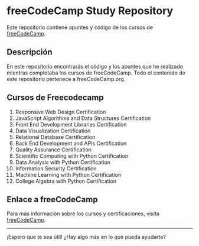 # freeCodeCamp Study Repository

Este repositorio contiene apuntes y código de los cursos de [freeCodeCamp](https://www.freecodecamp.org/learn).

## Descripción

En este repositorio encontrarás el código y los apuntes que he realizado mientras completaba los cursos de freeCodeCamp. Todo el contenido de este repositorio pertenece a freeCodeCamp.org.

## Cursos de Freecodecamp

1. Responsive Web Design Certification
2. JavaScript Algorithms and Data Structures Certification
3. Front End Development Libraries Certification
4. Data Visualization Certification
5. Relational Database Certification
6. Back End Development and APIs Certification
7. Quality Assurance Certification
8. Scientific Computing with Python Certification
9. Data Analysis with Python Certification
10. Information Security Certification
11. Machine Learning with Python Certification
12. College Algebra with Python Certification

## Enlace a freeCodeCamp

Para más información sobre los cursos y certificaciones, visita [freeCodeCamp](https://www.freecodecamp.org/learn).

---

¡Espero que te sea útil! ¿Hay algo más en lo que pueda ayudarte?
